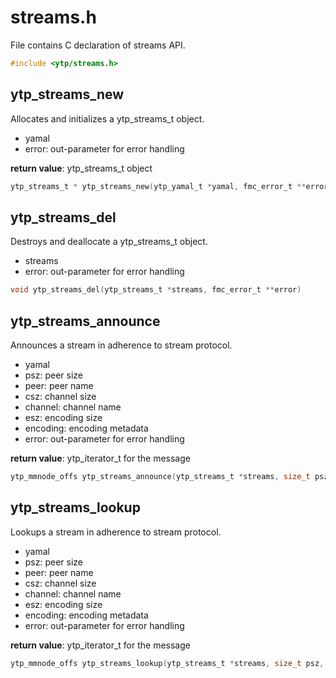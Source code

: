 # streams.h

File contains C declaration of streams API.

```c
#include <ytp/streams.h>
```

## ytp_streams_new

Allocates and initializes a ytp_streams_t object. 
- yamal
- error: out-parameter for error handling

**return value**: ytp_streams_t object

```c
ytp_streams_t * ytp_streams_new(ytp_yamal_t *yamal, fmc_error_t **error)
```

## ytp_streams_del

Destroys and deallocate a ytp_streams_t object. 
- streams
- error: out-parameter for error handling

```c
void ytp_streams_del(ytp_streams_t *streams, fmc_error_t **error)
```

## ytp_streams_announce

Announces a stream in adherence to stream protocol. 
- yamal
- psz: peer size
- peer: peer name
- csz: channel size
- channel: channel name
- esz: encoding size
- encoding: encoding metadata
- error: out-parameter for error handling

**return value**: ytp_iterator_t for the message

```c
ytp_mmnode_offs ytp_streams_announce(ytp_streams_t *streams, size_t psz, const char *peer, size_t csz, const char *channel, size_t esz, const char *encoding, fmc_error_t **error)
```

## ytp_streams_lookup

Lookups a stream in adherence to stream protocol. 
- yamal
- psz: peer size
- peer: peer name
- csz: channel size
- channel: channel name
- esz: encoding size
- encoding: encoding metadata
- error: out-parameter for error handling

**return value**: ytp_iterator_t for the message

```c
ytp_mmnode_offs ytp_streams_lookup(ytp_streams_t *streams, size_t psz, const char *peer, size_t csz, const char *channel, size_t *esz, const char **encoding, fmc_error_t **error)
```

